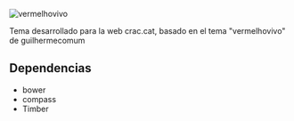 ![vermelhovivo](https://raw.githubusercontent.com/mateusGu3rr4/VermelhoVivo/blob/master/screenshot.png)

Tema desarrollado para la web crac.cat, basado en el tema "vermelhovivo" de guilhermecomum

## Dependencias

* bower
* compass
* Timber
